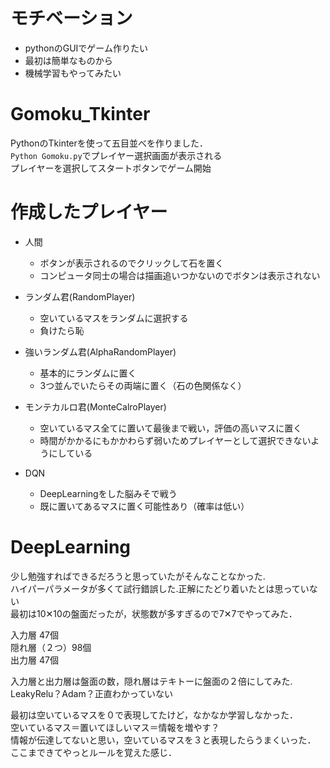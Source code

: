 
# モチベーション
- pythonのGUIでゲーム作りたい
- 最初は簡単なものから
- 機械学習もやってみたい

# Gomoku_Tkinter
PythonのTkinterを使って五目並べを作りました．  
`Python Gomoku.py`でプレイヤー選択画面が表示される  
プレイヤーを選択してスタートボタンでゲーム開始

# 作成したプレイヤー
- 人間
	- ボタンが表示されるのでクリックして石を置く
	- コンピュータ同士の場合は描画追いつかないのでボタンは表示されない

- ランダム君(RandomPlayer)
	- 空いているマスをランダムに選択する
	- 負けたら恥  

- 強いランダム君(AlphaRandomPlayer)
	- 基本的にランダムに置く
	- 3つ並んでいたらその両端に置く（石の色関係なく）  

- モンテカルロ君(MonteCalroPlayer)
	- 空いているマス全てに置いて最後まで戦い，評価の高いマスに置く
	- 時間がかかるにもかかわらず弱いためプレイヤーとして選択できないようにしている  

- DQN
	- DeepLearningをした脳みそで戦う
	- 既に置いてあるマスに置く可能性あり（確率は低い）

# DeepLearning
少し勉強すればできるだろうと思っていたがそんなことなかった.  
ハイパーパラメータが多くて試行錯誤した.正解にたどり着いたとは思っていない  
最初は10✕10の盤面だったが，状態数が多すぎるので7✕7でやってみた．  
  

入力層 47個  
隠れ層（２つ）98個  
出力層 47個  

入力層と出力層は盤面の数，隠れ層はテキトーに盤面の２倍にしてみた.  
LeakyRelu？Adam？正直わかっていない  
  
最初は空いているマスを０で表現してたけど，なかなか学習しなかった．  
空いているマス＝置いてほしいマス＝情報を増やす？  
情報が伝達してないと思い，空いているマスを３と表現したらうまくいった．  
ここまできてやっとルールを覚えた感じ．




